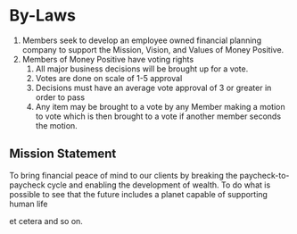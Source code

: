 # By-Laws

1. Members seek to develop an employee owned financial planning company to support the Mission, Vision, and Values of Money Positive.
2. Members of Money Positive have voting rights
   1. All major business decisions will be brought up for a vote. 
   2. Votes are done on scale of 1-5 approval
   3. Decisions must have an average vote approval of 3 or greater in order to pass
   4. Any item may be brought to a vote by any Member making a motion to vote which is then brought to a vote if another member seconds the motion. 

## Mission Statement

To bring financial peace of mind to our clients by breaking the paycheck-to-paycheck cycle and enabling the development of wealth. To do what is possible to see that the future includes a planet capable of supporting human life

et cetera and so on.